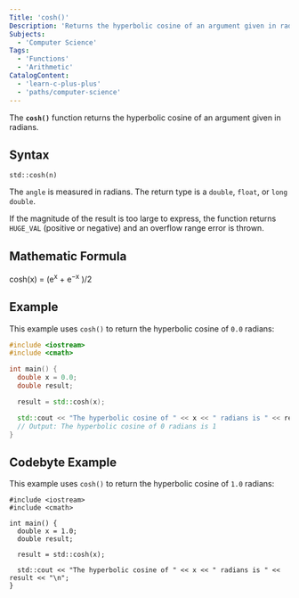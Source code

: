 ```yaml
---
Title: 'cosh()'
Description: 'Returns the hyperbolic cosine of an argument given in radians.'
Subjects:
  - 'Computer Science'
Tags:
  - 'Functions'
  - 'Arithmetic'
CatalogContent:
  - 'learn-c-plus-plus'
  - 'paths/computer-science'
---
```


The **`cosh()`** function returns the hyperbolic cosine of an argument given in radians.

## Syntax

```pseudo
std::cosh(n)
```

The `angle` is measured in radians.
The return type is a `double`, `float`, or `long double`.

If the magnitude of the result is too large to express, the function returns `HUGE_VAL` (positive or negative) and an overflow range error is thrown.

## Mathematic Formula

cosh(x) = (e<sup>x</sup> + e<sup>−x</sup> )/2

## Example

This example uses `cosh()` to return the hyperbolic cosine of `0.0` radians:

```cpp
#include <iostream>
#include <cmath>

int main() {
  double x = 0.0;
  double result;

  result = std::cosh(x);

  std::cout << "The hyperbolic cosine of " << x << " radians is " << result << "\n";
  // Output: The hyperbolic cosine of 0 radians is 1
}
```

## Codebyte Example

This example uses `cosh()` to return the hyperbolic cosine of `1.0` radians:

```codebyte/cpp
#include <iostream>
#include <cmath>

int main() {
  double x = 1.0;
  double result;

  result = std::cosh(x);

  std::cout << "The hyperbolic cosine of " << x << " radians is " << result << "\n";
}
```
